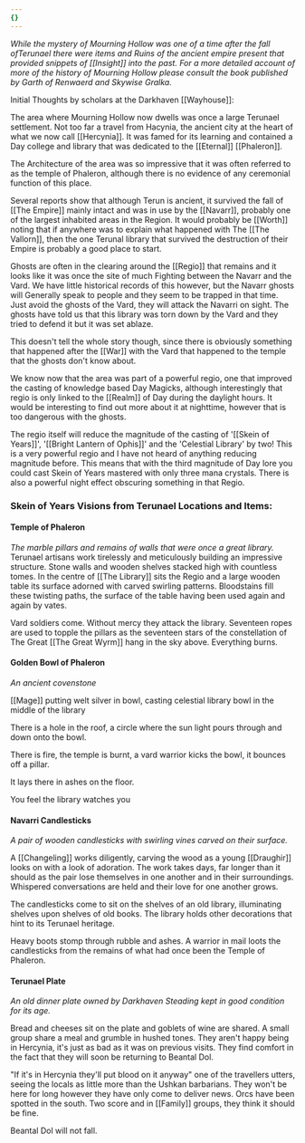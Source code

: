 ```yaml
---
{}
---
```


*While the mystery of Mourning Hollow was one of a time after the fall ofTerunael there were items and Ruins of the ancient empire present that provided snippets of [[Insight]] into the past. For a more detailed account of more of the history of Mourning Hollow please consult the book published by Garth of Renwaerd and Skywise Gralka.*

Initial Thoughts by scholars at the Darkhaven [[Wayhouse]]:

The area where Mourning Hollow now dwells was once a large Terunael settlement. Not too far a travel from Hacynia, the ancient city at the heart of what we now call [[Hercynia]]. It was famed for its learning and contained a Day  college and library that was dedicated to the [[Eternal]] [[Phaleron]].

The Architecture of the area was so impressive that it was often referred to as the temple of Phaleron, although there is no evidence of any ceremonial function of this place.

Several reports show that although Terun is ancient, it survived the fall of [[The Empire]] mainly intact and was in use by the [[Navarr]], probably one of the largest inhabited areas in the Region. It would probably be [[Worth]] noting that if anywhere was to explain what happened with The [[The Vallorn]], then the one Terunal library that survived the destruction of their Empire is probably a good place
to start.

Ghosts are often in the clearing around the [[Regio]] that remains and it looks like it was once the site of much Fighting between the Navarr and the Vard. We have little historical records of this however, but the Navarr ghosts will Generally speak to people and they seem to be trapped in that time. Just avoid the ghosts of the Vard, they will attack the Navarri on sight. The ghosts have told us that this library was torn down by the Vard and they tried to defend it but it was set ablaze.

This doesn't tell the whole story though, since there is obviously something that happened after the [[War]] with the Vard that happened to the temple that the ghosts don't know about.

We know now that the area was part of a powerful regio, one that improved the casting of knowledge based Day Magicks, although interestingly that regio is only linked to the [[Realm]] of Day during the daylight hours. It would be interesting to find out more about it at nighttime, however that is too dangerous with the ghosts.

The regio itself will reduce the magnitude of the casting of '[[Skein of Years]]', '[[Bright Lantern of Ophis]]' and the 'Celestial Library' by two! This is a very powerful regio and I have not heard of anything reducing magnitude before. This means that with the third magnitude of Day lore you could cast Skein of Years mastered with only three mana crystals. There is also a powerful night effect obscuring something in that Regio.



### Skein of Years Visions from Terunael Locations and Items:
#### Temple of Phaleron
*The marble pillars and remains of walls that were once a great library.*
Terunael artisans work tirelessly and meticulously building an impressive structure. Stone walls and wooden shelves stacked high with countless tomes. In the centre of [[The Library]] sits the Regio and a large wooden table its surface adorned with carved swirling patterns. Bloodstains fill these twisting paths, the surface of the table having been used again and again by vates.

Vard soldiers come. Without mercy they attack the library. Seventeen ropes are used to topple the pillars as the seventeen stars of the constellation of The Great [[The Great Wyrm]] hang in the sky above. Everything burns.

#### Golden Bowl of Phaleron
*An ancient covenstone*

[[Mage]] putting welt silver in bowl, casting celestial library bowl in the middle of the library

There is a hole in the roof, a circle where the sun light pours through and down onto the bowl.

There is fire, the temple is burnt, a vard warrior kicks the bowl, it bounces off a pillar.

It lays there in ashes on the floor.

You feel the library watches you

#### Navarri Candlesticks
*A pair of wooden candlesticks with swirling vines carved on their surface.*

A [[Changeling]] works diligently, carving the wood as a young [[Draughir]] looks on with a look of adoration. The work takes days, far longer than it should as the pair lose themselves in one another and in their surroundings. Whispered conversations are held and their love for one another grows.

The candlesticks come to sit on the shelves of an old library, illuminating shelves upon shelves of old books. The library holds other decorations that hint to its Terunael heritage.

Heavy boots stomp through rubble and ashes. A warrior in mail loots the candlesticks from the remains of what had once been the Temple of Phaleron.

#### Terunael Plate

*An old dinner plate owned by Darkhaven Steading kept in good condition for its age.*

Bread and cheeses sit on the plate and goblets of wine are shared. A small group share a meal and grumble in hushed tones. They aren't happy being in Hercynia, it's just as bad as it was on previous visits. They find comfort in the fact that they will soon be returning to Beantal Dol.

"If it's in Hercynia they'll put blood on it anyway" one of the travellers utters, seeing the locals as little more than the Ushkan barbarians. They won't be here for long however they have only come to deliver news. Orcs have been spotted in the south. Two score and in [[Family]] groups, they think it should be fine.

Beantal Dol will not fall.